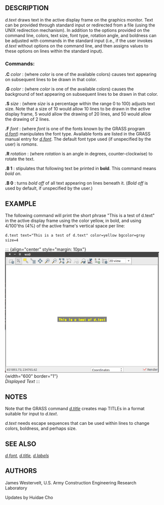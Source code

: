 ## DESCRIPTION

*d.text* draws text in the active display frame on the graphics monitor.
Text can be provided through standard input or redirected from a file
(using the UNIX redirection mechanism). In addition to the options
provided on the command line, colors, text size, font type, rotation
angle, and boldness can be adjusted with commands in the standard input
(i.e., if the user invokes *d.text* without options on the command line,
and then assigns values to these options on lines within the standard
input).

### Commands:

**.C** *color*
:   (where *color* is one of the available colors) causes text appearing
    on subsequent lines to be drawn in that color.

**.G** *color*
:   (where *color* is one of the available colors) causes the background
    of text appearing on subsequent lines to be drawn in that color.

**.S** *size*
:   (where *size* is a percentage within the range 0 to 100) adjusts
    text size. Note that a size of 10 would allow 10 lines to be drawn
    in the active display frame, 5 would allow the drawing of 20 lines,
    and 50 would allow the drawing of 2 lines.

**.F** *font*
:   (where *font* is one of the fonts known by the GRASS program
    *[d.font](d.font.html)*) manipulates the font type. Available fonts
    are listed in the GRASS manual entry for *[d.font](d.font.html)*.
    The default font type used (if unspecified by the user) is *romans*.

**.R** *rotation*
:   (where *rotation* is an angle in degrees, counter-clockwise) to
    rotate the text.

**.B 1**
:   stipulates that following text be printed in **bold**. This command
    means *bold on*.

**.B 0**
:   turns *bold off* of all text appearing on lines beneath it. (*Bold
    off* is used by default, if unspecified by the user.)

## EXAMPLE

The following command will print the short phrase \"This is a test of
d.text\" in the active display frame using the color yellow, in bold,
and using 4/100\'ths (4%) of the active frame\'s vertical space per
line:

```
d.text text="This is a test of d.text" color=yellow bgcolor=gray size=4
```

::: {align="center" style="margin: 10px"}
![](d_text.png){width="600" border="1"}\
*Displayed Text*
:::

## NOTES

Note that the GRASS command *[d.title](d.title.html)* creates map TITLEs
in a format suitable for input to *d.text*.

*d.text* needs escape sequences that can be used within lines to change
colors, boldness, and perhaps size.

## SEE ALSO

*[d.font](d.font.html), [d.title](d.title.html),
[d.labels](d.labels.html)*

## AUTHORS

James Westervelt, U.S. Army Construction Engineering Research Laboratory

Updates by Huidae Cho
